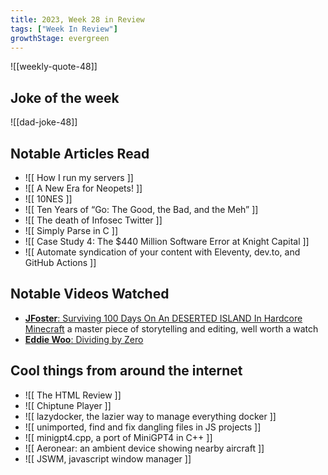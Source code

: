 ```yaml
---
title: 2023, Week 28 in Review
tags: ["Week In Review"]
growthStage: evergreen
---
```


![[weekly-quote-48]]


## Joke of the week
![[dad-joke-48]]

## Notable Articles Read
- ![[ How I run my servers ]]
- ![[ A New Era for Neopets! ]]
- ![[ 10NES ]]
- ![[ Ten Years of “Go: The Good, the Bad, and the Meh” ]]
- ![[ The death of Infosec Twitter ]]
- ![[ Simply Parse in C ]]
- ![[ Case Study 4: The $440 Million Software Error at Knight Capital ]]
- ![[ Automate syndication of your content with Eleventy, dev.to, and GitHub Actions ]]

## Notable Videos Watched
- [**JFoster**: Surviving 100 Days On An DESERTED ISLAND In Hardcore Minecraft](https://www.youtube.com/watch?v=k7lWtYzsKIQ) a master piece of storytelling and editing, well worth a watch
- [**Eddie Woo**: Dividing by Zero](https://www.youtube.com/watch?v=J2z5uzqxJNU)

## Cool things from around the internet

- ![[ The HTML Review ]]
- ![[ Chiptune Player ]]
- ![[ lazydocker, the lazier way to manage everything docker ]]
- ![[ unimported, find and fix dangling files in JS projects ]]
- ![[ minigpt4.cpp, a port of MiniGPT4 in C++ ]]
- ![[ Aeronear: an ambient device showing nearby aircraft ]]
- ![[ JSWM, javascript window manager ]]
